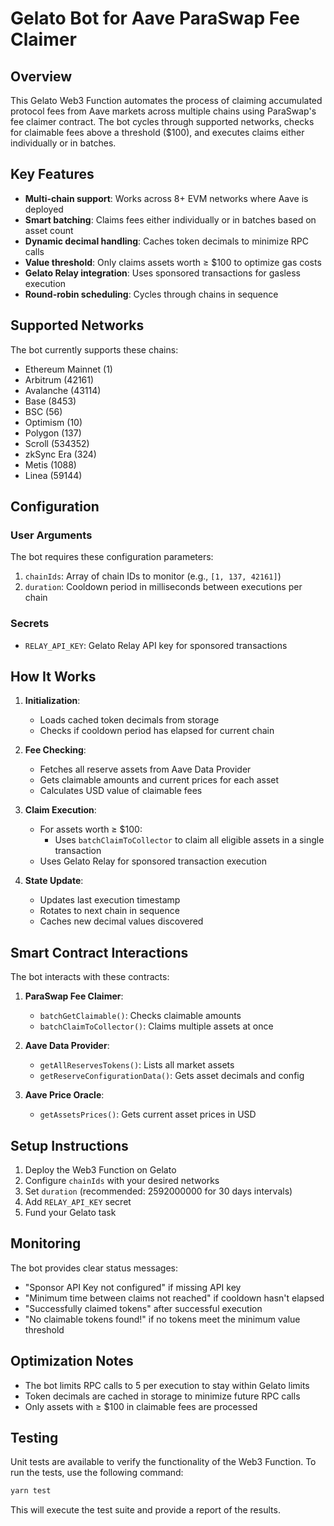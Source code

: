 # Gelato Bot for Aave ParaSwap Fee Claimer

## Overview

This Gelato Web3 Function automates the process of claiming accumulated protocol fees from Aave markets across multiple chains using ParaSwap's fee claimer contract. The bot cycles through supported networks, checks for claimable fees above a threshold ($100), and executes claims either individually or in batches.

## Key Features

- **Multi-chain support**: Works across 8+ EVM networks where Aave is deployed
- **Smart batching**: Claims fees either individually or in batches based on asset count
- **Dynamic decimal handling**: Caches token decimals to minimize RPC calls
- **Value threshold**: Only claims assets worth ≥ $100 to optimize gas costs
- **Gelato Relay integration**: Uses sponsored transactions for gasless execution
- **Round-robin scheduling**: Cycles through chains in sequence

## Supported Networks

The bot currently supports these chains:

- Ethereum Mainnet (1)
- Arbitrum (42161)
- Avalanche (43114)
- Base (8453)
- BSC (56)
- Optimism (10)
- Polygon (137)
- Scroll (534352)
- zkSync Era (324)
- Metis (1088)
- Linea (59144)

## Configuration

### User Arguments

The bot requires these configuration parameters:

1. `chainIds`: Array of chain IDs to monitor (e.g., `[1, 137, 42161]`)
2. `duration`: Cooldown period in milliseconds between executions per chain

### Secrets

- `RELAY_API_KEY`: Gelato Relay API key for sponsored transactions

## How It Works

1. **Initialization**:

   - Loads cached token decimals from storage
   - Checks if cooldown period has elapsed for current chain

2. **Fee Checking**:

   - Fetches all reserve assets from Aave Data Provider
   - Gets claimable amounts and current prices for each asset
   - Calculates USD value of claimable fees

3. **Claim Execution**:

   - For assets worth ≥ $100:
     - Uses `batchClaimToCollector` to claim all eligible assets in a single transaction
   - Uses Gelato Relay for sponsored transaction execution

4. **State Update**:
   - Updates last execution timestamp
   - Rotates to next chain in sequence
   - Caches new decimal values discovered

## Smart Contract Interactions

The bot interacts with these contracts:

1. **ParaSwap Fee Claimer**:

   - `batchGetClaimable()`: Checks claimable amounts
   - `batchClaimToCollector()`: Claims multiple assets at once

2. **Aave Data Provider**:

   - `getAllReservesTokens()`: Lists all market assets
   - `getReserveConfigurationData()`: Gets asset decimals and config

3. **Aave Price Oracle**:
   - `getAssetsPrices()`: Gets current asset prices in USD

## Setup Instructions

1. Deploy the Web3 Function on Gelato
2. Configure `chainIds` with your desired networks
3. Set `duration` (recommended: 2592000000 for 30 days intervals)
4. Add `RELAY_API_KEY` secret
5. Fund your Gelato task

## Monitoring

The bot provides clear status messages:

- "Sponsor API Key not configured" if missing API key
- "Minimum time between claims not reached" if cooldown hasn't elapsed
- "Successfully claimed tokens" after successful execution
- "No claimable tokens found!" if no tokens meet the minimum value threshold

## Optimization Notes

- The bot limits RPC calls to 5 per execution to stay within Gelato limits
- Token decimals are cached in storage to minimize future RPC calls
- Only assets with ≥ $100 in claimable fees are processed

## Testing

Unit tests are available to verify the functionality of the Web3 Function. To run the tests, use the following command:

```bash
yarn test
```

This will execute the test suite and provide a report of the results.
